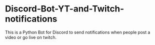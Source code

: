 # Discord-Bot-YT-and-Twitch-notifications
This is a Python Bot for Discord to send notifications when people post a video or go live on twitch.
